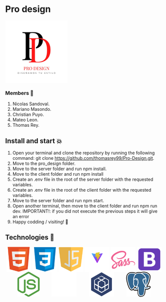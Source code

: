 # Pro design

<div style="display:flex; align-items:center; justify-content:start">
    <img src="./pro design logo.jpeg" style="width:200px; height:200px"/>
</div>

### Members 🤖
1. Nicolas Sandoval.
2. Mariano Masondo.
3. Christian Puyo.
4. Mateo Leon.
5. Thomas Rey.

## Install and start 💥

1. Open your terminal and clone the repository by running the following command: git clone https://github.com/thomasrey99/Pro-Design.git.
2. Move to the pro_design folder.
3. Move to the server folder and run npm install.
4. Move to the client folder and run npm install
5. Create an .env file in the root of the server folder with the requested variables.
6. Create an .env file in the root of the client folder with the requested variables.
7. Move to the server folder and run npm start.
8. Open another terminal, then move to the client folder and run npm run dev. IMPORTANT!: if you did not execute the previous steps it will give an error
6. Happy codding / visiting! 🤘

## Technologies 🚀

<div style="display:flex; flex-wrap:wrap; align-items:center; justify-content:space-evenly">
    <img src="./client/public/techs/html 5" style="width;80px; height:80px"/>
    <img src="./client/public/techs/css3" style="width;80px; height:80px"/>
    <img src="./client/public/techs/js" style="width;80px; height:80px"/>
    <img src="./client/public/techs/vite" style="width;80px; height:80px"/>
    <img src="./client/public/techs/sass" style="width;80px; height:80px"/>
    <img src="./client/public/techs/bootstrap" style="width;80px; height:80px"/>
    <img src="./client/public/techs/node" style="width;80px; height:80px"/>
    <img src="./client/public/techs/express" style="width;80px; height:80px"/>
    <img src="./client/public/techs/sequelize" style="width;80px; height:80px"/>
    <img src="./client/public/techs/postgres" style="width;80px; height:80px"/>
</div>


